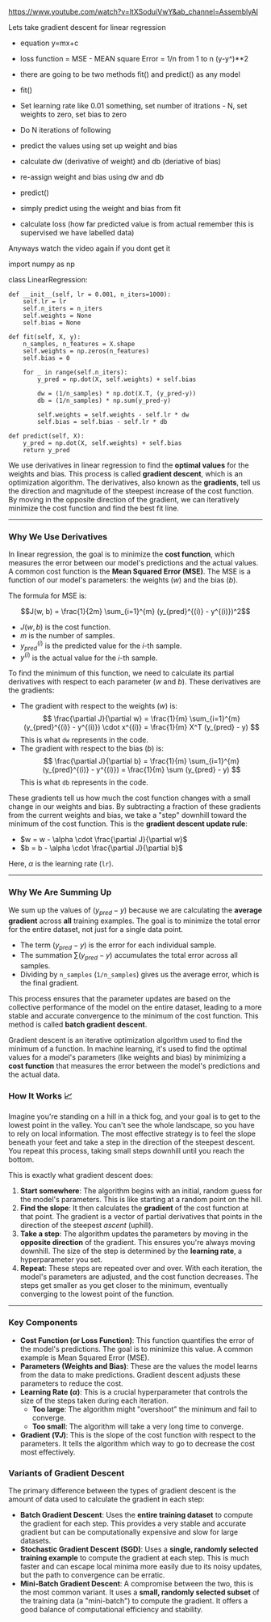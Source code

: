 https://www.youtube.com/watch?v=ltXSoduiVwY&ab_channel=AssemblyAI

Lets take gradient descent for linear regression

* equation y=mx+c
* loss function = MSE - MEAN square Error = 1/n from 1 to n (y-y^)**2
* there are going to be two methods fit() and predict() as any model
* fit()
* Set learning rate like 0.01 something, set number of itrations - N, set weights to zero, set bias to zero
* Do N iterations of following
*   predict the values using set up weight and bias
*   calculate dw (derivative of weight) and db (deriative of bias)
*   re-assign weight and bias using dw and db


* predict()
* simply predict using the weight and bias from fit
*  calculate loss (how far predicted value is from actual remember this is supervised we have labelled data)

Anyways watch the video again if you dont get it


import numpy as np


class LinearRegression:

    def __init__(self, lr = 0.001, n_iters=1000):
        self.lr = lr
        self.n_iters = n_iters
        self.weights = None
        self.bias = None

    def fit(self, X, y):
        n_samples, n_features = X.shape
        self.weights = np.zeros(n_features)
        self.bias = 0

        for _ in range(self.n_iters):
            y_pred = np.dot(X, self.weights) + self.bias

            dw = (1/n_samples) * np.dot(X.T, (y_pred-y))
            db = (1/n_samples) * np.sum(y_pred-y)

            self.weights = self.weights - self.lr * dw
            self.bias = self.bias - self.lr * db

    def predict(self, X):
        y_pred = np.dot(X, self.weights) + self.bias
        return y_pred


We use derivatives in linear regression to find the **optimal values** for the weights and bias. This process is called **gradient descent**, which is an optimization algorithm. The derivatives, also known as the **gradients**, tell us the direction and magnitude of the steepest increase of the cost function. By moving in the opposite direction of the gradient, we can iteratively minimize the cost function and find the best fit line. 

---

### Why We Use Derivatives

In linear regression, the goal is to minimize the **cost function**, which measures the error between our model's predictions and the actual values. A common cost function is the **Mean Squared Error (MSE)**. The MSE is a function of our model's parameters: the weights ($w$) and the bias ($b$).

The formula for MSE is:

$$J(w, b) = \frac{1}{2m} \sum_{i=1}^{m} (y_{pred}^{(i)} - y^{(i)})^2$$

* $J(w, b)$ is the cost function.
* $m$ is the number of samples.
* $y_{pred}^{(i)}$ is the predicted value for the $i$-th sample.
* $y^{(i)}$ is the actual value for the $i$-th sample.

To find the minimum of this function, we need to calculate its partial derivatives with respect to each parameter ($w$ and $b$). These derivatives are the gradients:

* The gradient with respect to the weights ($w$) is:
    $$
    \frac{\partial J}{\partial w} = \frac{1}{m} \sum_{i=1}^{m} (y_{pred}^{(i)} - y^{(i)}) \cdot x^{(i)} = \frac{1}{m} X^T (y_{pred} - y)
    $$
    This is what `dw` represents in the code.
* The gradient with respect to the bias ($b$) is:
    $$
    \frac{\partial J}{\partial b} = \frac{1}{m} \sum_{i=1}^{m} (y_{pred}^{(i)} - y^{(i)}) = \frac{1}{m} \sum (y_{pred} - y)
    $$
    This is what `db` represents in the code.

These gradients tell us how much the cost function changes with a small change in our weights and bias. By subtracting a fraction of these gradients from the current weights and bias, we take a "step" downhill toward the minimum of the cost function. This is the **gradient descent update rule**:

* $w = w - \alpha \cdot \frac{\partial J}{\partial w}$
* $b = b - \alpha \cdot \frac{\partial J}{\partial b}$

Here, $\alpha$ is the learning rate (`lr`).

---

### Why We Are Summing Up

We sum up the values of $(y_{pred} - y)$ because we are calculating the **average gradient** across **all** training examples. The goal is to minimize the total error for the entire dataset, not just for a single data point.

* The term $(y_{pred} - y)$ is the error for each individual sample.
* The summation $\sum (y_{pred} - y)$ accumulates the total error across all samples.
* Dividing by `n_samples` (`1/n_samples`) gives us the average error, which is the final gradient.

This process ensures that the parameter updates are based on the collective performance of the model on the entire dataset, leading to a more stable and accurate convergence to the minimum of the cost function. This method is called **batch gradient descent**.


Gradient descent is an iterative optimization algorithm used to find the minimum of a function. In machine learning, it's used to find the optimal values for a model's parameters (like weights and bias) by minimizing a **cost function** that measures the error between the model's predictions and the actual data.

### How It Works 📈

Imagine you're standing on a hill in a thick fog, and your goal is to get to the lowest point in the valley. You can't see the whole landscape, so you have to rely on local information. The most effective strategy is to feel the slope beneath your feet and take a step in the direction of the steepest descent. You repeat this process, taking small steps downhill until you reach the bottom.

This is exactly what gradient descent does:
1.  **Start somewhere**: The algorithm begins with an initial, random guess for the model's parameters. This is like starting at a random point on the hill.
2.  **Find the slope**: It then calculates the **gradient** of the cost function at that point. The gradient is a vector of partial derivatives that points in the direction of the steepest *ascent* (uphill).
3.  **Take a step**: The algorithm updates the parameters by moving in the **opposite direction** of the gradient. This ensures you're always moving downhill. The size of the step is determined by the **learning rate**, a hyperparameter you set.
4.  **Repeat**: These steps are repeated over and over. With each iteration, the model's parameters are adjusted, and the cost function decreases. The steps get smaller as you get closer to the minimum, eventually converging to the lowest point of the function. 

---

### Key Components

* **Cost Function (or Loss Function)**: This function quantifies the error of the model's predictions. The goal is to minimize this value. A common example is Mean Squared Error (MSE).
* **Parameters (Weights and Bias)**: These are the values the model learns from the data to make predictions. Gradient descent adjusts these parameters to reduce the cost.
* **Learning Rate ($\alpha$)**: This is a crucial hyperparameter that controls the size of the steps taken during each iteration.
    * **Too large**: The algorithm might "overshoot" the minimum and fail to converge.
    * **Too small**: The algorithm will take a very long time to converge.
* **Gradient ($\nabla J$)**: This is the slope of the cost function with respect to the parameters. It tells the algorithm which way to go to decrease the cost most effectively.

### Variants of Gradient Descent

The primary difference between the types of gradient descent is the amount of data used to calculate the gradient in each step:

* **Batch Gradient Descent**: Uses the **entire training dataset** to compute the gradient for each step. This provides a very stable and accurate gradient but can be computationally expensive and slow for large datasets.
* **Stochastic Gradient Descent (SGD)**: Uses a **single, randomly selected training example** to compute the gradient at each step. This is much faster and can escape local minima more easily due to its noisy updates, but the path to convergence can be erratic.
* **Mini-Batch Gradient Descent**: A compromise between the two, this is the most common variant. It uses a **small, randomly selected subset** of the training data (a "mini-batch") to compute the gradient. It offers a good balance of computational efficiency and stability.
